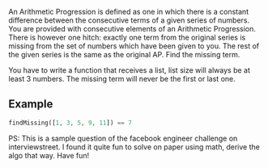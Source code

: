 An Arithmetic Progression is defined as one in which there is a constant difference between the consecutive terms of a given series of numbers. You are provided with consecutive elements of an Arithmetic Progression. There is however one hitch: exactly one term from the original series is missing from the set of numbers which have been given to you. The rest of the given series is the same as the original AP. Find the missing term.

You have to write a function that receives a list, list size will always be at least 3 numbers. The missing term will never be the first or last one.

## **Example**

```php
findMissing([1, 3, 5, 9, 11]) == 7
```

PS: This is a sample question of the facebook engineer challenge on interviewstreet. I found it quite fun to solve on paper using math, derive the algo that way. Have fun!